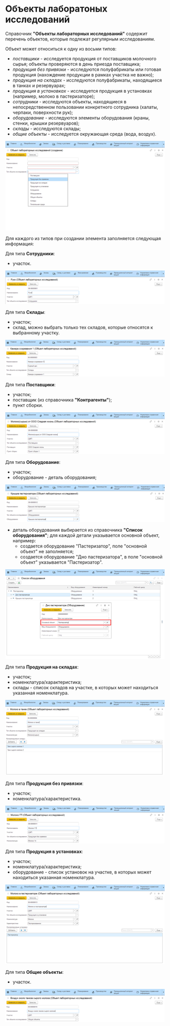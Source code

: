 # Объекты лаборатоных исследований

Справочник **"Объекты лабораторных исследований"** содержит перечень объектов, которые подлежат регулярным исследованиям.

Объект может относиться к одну из восьми типов:

- *поставщики* - исследуется продукция от поставщиков молочного сырья; объекты проверяются в день приезда поставщика;
- *продукция без привязки* - исследуются полуфабрикаты или готовая продукция (нахождение продукции в рамках участка не важно);
- *продукция на складах* - исследуются полуфабрикаты, находящиеся в танках и резервуарах;
- *продукция в установках* - исследуется продукция в установках (например, молоко в пастеризаторе);
- *сотрудники* - исследуются объекты, находящиеся в непосредственном пользовании конкретного сотрудника (халаты, черпаки, поверхности рук);
- *оборудование* - исследуются элементы оборудования (краны, стенки, крышки резервуаров);
- *склады* - исследуются склады;
- *общие объекты* - исследуется окружающая среда (вода, воздух).

![](MicrobioObjects.assets/1.png)

Для каждого из типов при создании элемента заполняется следующая информация:

Для типа **Сотрудники**:

- участок.

![](MicrobioObjects.assets/2.png)

Для типа **Склады**:

- участок;
- склад, можно выбрать только тех складов, которые относятся к выбранному участку.

![](MicrobioObjects.assets/3.png)

Для типа **Поставщики**:

- участок;
- поставщик (из справочника **"Контрагенты"**);
- пункт сборки.

![](MicrobioObjects.assets/4.png)

Для типа **Оборудование**:

- участок;
- оборудование - деталь оборудования; 

![](MicrobioObjects.assets/5.png)

  - деталь оборудования выбирается из справочника **"Список оборудования"**; для каждой детали указывается основной объект, например:
      - создается оборудование "Пастеризатор", поле "основной объект" не заполняется;
      - создается оборудование "Дно пастеризатора", в поле "основной объект" указывается "Пастеризатор".

![](MicrobioObjects.assets/10.png)

Для типа **Продукция на складах**:

- участок;
- номенклатура/характеристика;
- склады - список складов на участке, в которых может находиться указанная номенклатура.

![](MicrobioObjects.assets/6.png)

Для типа **Продукция без привязки**:

- участок;
- номенклатура/характеристика.

![](MicrobioObjects.assets/7.png)

Для типа **Продукция в установках**:

- участок;
- номенклатура/характеристика;
- оборудование - список установок на участке, в которых может находиться указанная номенклатура.

![](MicrobioObjects.assets/8.png)

Для типа **Общие объекты**:

- участок.

![](MicrobioObjects.assets/9.png)

